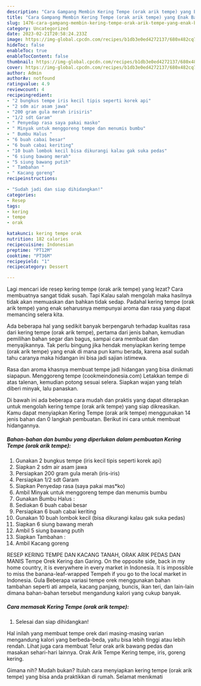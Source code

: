 ```yaml
---
description: "Cara Gampang Membin Kering Tempe (orak arik tempe) yang Enak Banget"
title: "Cara Gampang Membin Kering Tempe (orak arik tempe) yang Enak Banget"
slug: 1476-cara-gampang-membin-kering-tempe-orak-arik-tempe-yang-enak-banget
category: Uncategorized
date: 2023-02-21T20:58:24.233Z
image: https://img-global.cpcdn.com/recipes/b1db3e0ed4272137/680x482cq70/kering-tempe-orak-arik-tempe-foto-resep-utama.jpg
hideToc: false
enableToc: true
enableTocContent: false
thumbnail: https://img-global.cpcdn.com/recipes/b1db3e0ed4272137/680x482cq70/kering-tempe-orak-arik-tempe-foto-resep-utama.jpg
cover: https://img-global.cpcdn.com/recipes/b1db3e0ed4272137/680x482cq70/kering-tempe-orak-arik-tempe-foto-resep-utama.jpg
author: Admin
authorAv: notfound
ratingvalue: 4.9
reviewcount: 4
recipeingredient:
- "2 bungkus tempe iris kecil tipis seperti korek api"
- "2 sdm air asam jawa"
- "200 gram gula merah irisiris"
- "1/2 sdt Garam"
- " Penyedap rasa saya pakai masko"
- " Minyak untuk menggoreng tempe dan menumis bumbu"
- " Bumbu Halus "
- "6 buah cabai besar"
- "6 buah cabai keriting"
- "10 buah lombok kecil bisa dikurangi kalau gak suka pedas"
- "6 siung bawang merah"
- "5 siung bawang putih"
- " Tambahan "
- " Kacang goreng"
recipeinstructions:

- "Sudah jadi dan siap dihidangkan!"
categories:
- Resep
tags:
- kering
- tempe
- orak

katakunci: kering tempe orak 
nutrition: 182 calories
recipecuisine: Indonesian
preptime: "PT12M"
cooktime: "PT36M"
recipeyield: "1"
recipecategory: Dessert

---
```



Lagi mencari ide resep kering tempe (orak arik tempe) yang lezat? Cara membuatnya sangat tidak susah. Tapi Kalau salah mengolah maka hasilnya tidak akan memuaskan dan bahkan tidak sedap. Padahal kering tempe (orak arik tempe) yang enak seharusnya mempunyai aroma dan rasa yang dapat memancing selera kita.


Ada beberapa hal yang sedikit banyak berpengaruh terhadap kualitas rasa dari kering tempe (orak arik tempe), pertama dari jenis bahan, kemudian pemilihan bahan segar dan bagus, sampai cara membuat dan menyajikannya. Tak perlu bingung jika hendak menyiapkan kering tempe (orak arik tempe) yang enak di mana pun kamu berada, karena asal sudah tahu caranya maka hidangan ini bisa jadi sajian istimewa.

Rasa dan aroma khasnya membuat tempe jadi hidangan yang bisa dinikmati siapapun. Menggoreng tempe (cookmeindonesia.com) Letakkan tempe di atas talenan, kemudian potong sesuai selera. Siapkan wajan yang telah diberi minyak, lalu panaskan.


Di bawah ini ada beberapa cara mudah dan praktis yang dapat diterapkan untuk mengolah kering tempe (orak arik tempe) yang siap dikreasikan. Kamu dapat menyiapkan Kering Tempe (orak arik tempe) menggunakan 14 jenis bahan dan 0 langkah pembuatan. Berikut ini cara untuk membuat hidangannya.

<!--inarticleads1-->

##### Bahan-bahan dan bumbu yang diperlukan dalam pembuatan Kering Tempe (orak arik tempe):

1. Gunakan 2 bungkus tempe (iris kecil tipis seperti korek api)
1. Siapkan 2 sdm air asam jawa
1. Persiapkan 200 gram gula merah (iris-iris)
1. Persiapkan 1/2 sdt Garam
1. Siapkan  Penyedap rasa (saya pakai mas*ko)
1. Ambil  Minyak untuk menggoreng tempe dan menumis bumbu
1. Gunakan  Bumbu Halus :
1. Sediakan 6 buah cabai besar
1. Persiapkan 6 buah cabai keriting
1. Gunakan 10 buah lombok kecil (bisa dikurangi kalau gak suka pedas)
1. Siapkan 6 siung bawang merah
1. Ambil 5 siung bawang putih
1. Siapkan  Tambahan :
1. Ambil  Kacang goreng


RESEP KERING TEMPE DAN KACANG TANAH, ORAK ARIK PEDAS DAN MANIS Tempe Orek Kering dan Garing. On the opposite side, back in my home country, it is everywhere in every market in Indonesia. It is impossible to miss the banana-leaf-wrapped Tempeh if you go to the local market in Indonesia. Gula Beberapa variasi tempe orek menggunakan bahan tambahan seperti ati ampela, kacang panjang, buncis, ikan teri, dan lain-lain dimana bahan-bahan tersebut mengandung kalori yang cukup banyak. 

<!--inarticleads2-->

##### Cara memasak Kering Tempe (orak arik tempe):


1. Selesai dan siap dihidangkan!

Hal inilah yang membuat tempe orek dari masing-masing varian mengandung kalori yang berbeda-beda, yaitu bisa lebih tinggi atau lebih rendah. Lihat juga cara membuat Telur orak arik bawang pedas dan masakan sehari-hari lainnya. Orak Arik Tempe Kering tempe, iris, goreng kering. 

Gimana nih? Mudah bukan? Itulah cara menyiapkan kering tempe (orak arik tempe) yang bisa anda praktikkan di rumah. Selamat menikmati
